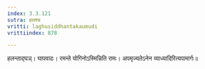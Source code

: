 ```yaml
---
index: 3.3.121
sutra: हलश्च
vritti: laghusiddhantakaumudi
vrittiindex: 878

---
```

हलन्ताद्घञ्। घापवादः। रमन्ते योगिनोऽस्मिन्निति रामः। अपमृज्यतेऽनेन व्याध्यादिरित्यपामार्गः॥